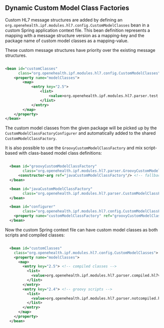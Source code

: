 ## Dynamic Custom Model Class Factories

Custom HL7 message structures are added by defining an `org.openehealth.ipf.modules.hl7.config.CustomModelClasses`
bean in a custom Spring application context file. This bean definition represents a mapping with a message structure
version as a mapping-key and the package name of custom model classes as a mapping-value.

These custom message structures have priority over the existing message structures.

```xml

<bean id="customClasses"
      class="org.openehealth.ipf.modules.hl7.config.CustomModelClasses">
    <property name="modelClasses">
        <map>
            <entry key="2.5">
                <list>
                    <value>org.openehealth.ipf.modules.hl7.parser.test.hl7v2.def.v25</value>
                </list>
            </entry>
        </map>
    </property>
</bean>

```

The custom model classes from the given package will be picked up by the `CustomModelClassFactoryConfigurer` and automatically
added to the shared `CustomModelClassFactory`.

It is also possible to use the `GroovyCustomModelClassFactory` and mix script-based with class-based model class definitions:

```xml

  <bean id="groovyCustomModelClassFactory"
        class="org.openehealth.ipf.modules.hl7.parser.GroovyCustomModelClassFactory">
      <constructor-arg ref="javaCustomModelClassFactory"/> <!-- fallback -->
  </bean>

  <bean id="javaCustomModelClassFactory"
        class="org.openehealth.ipf.modules.hl7.parser.CustomModelClassFactory" >
  </bean>

  <bean id="configurer"
        class="org.openehealth.ipf.modules.hl7.config.CustomModelClassFactoryConfigurer">
    <property name="customModelClassFactory" ref="groovyCustomModelClassFactory" />
  </bean>


```

Now the custom Spring context file can have custom model classes as both scripts and compiled classes:

```xml

  <bean id="customClasses"
    class="org.openehealth.ipf.modules.hl7.config.CustomModelClasses">
    <property name="modelClasses">
      <map>
        <entry key="2.5"> <!-- compiled classes -->
          <list>
            <value>org.openehealth.ipf.modules.hl7.parser.compiled.hl7v2.def.v25</value>
          </list>
        </entry>
        <entry key="2.4"> <!-- groovy scripts -->
          <list>
            <value>org.openehealth.ipf.modules.hl7.parser.notcompiled.hl7v2.def.v24</value>
          </list>
        </entry>
      </map>
    </property>
  </bean>

```
